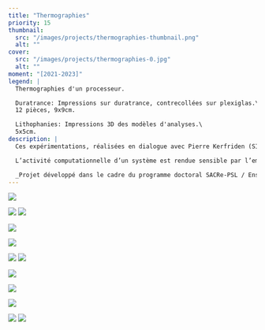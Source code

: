 ```yaml
---
title: "Thermographies"
priority: 15
thumbnail:
  src: "/images/projects/thermographies-thumbnail.png"
  alt: ""
cover:
  src: "/images/projects/thermographies-0.jpg"
  alt: ""
moment: "[2021-2023]"
legend: |
  Thermographies d'un processeur.

  Duratrance: Impressions sur duratrance, contrecollées sur plexiglas.\
  12 pièces, 9x9cm.

  Lithophanies: Impressions 3D des modèles d'analyses.\
  5x5cm.
description: |
  Ces expérimentations, réalisées en dialogue avec Pierre Kerfriden (SIMS – Centre des matériaux, Mines Paris), utilisent la thermographie pour rendre compte de l’empreinte physique et de la trace énergétique de processus computationnels.

  L’activité computationnelle d’un système est rendue sensible par l’empreinte thermique de ses composants. La trace énergétique de la machine est enregistrée par une caméra thermique. Les images sont ensuite traitées par un algorithme d’analyses d’images. Les images de diffusion de chaleur générées par le processus d’analyse sont ensuite réintroduites dans l’algorithme. Le dispositif forme une boucle. La thermographie, est ici un moyen de mettre en lumière le frottement physique établi entre le software et le hardware.

  _Projet développé dans le cadre du programme doctoral SACRe-PSL / EnsAD._
---
```


![](/images/projects/thermographies-1.jpg)

![](/images/projects/thermographies-2.jpg)
![](/images/projects/thermographies-3.jpg)

![](/images/projects/thermographies-4.jpg)

![](/images/projects/thermographies-5.jpg)


![](/images/projects/thermographies-6.jpg)
![](/images/projects/thermographies-7.jpg)

![](/images/projects/thermographies-8.jpg)

![](/images/projects/thermographies-9.jpg)

![](/images/projects/thermographies-12.jpg)

![](/images/projects/thermographies-13.jpg)
![](/images/projects/thermographies-14.jpg)